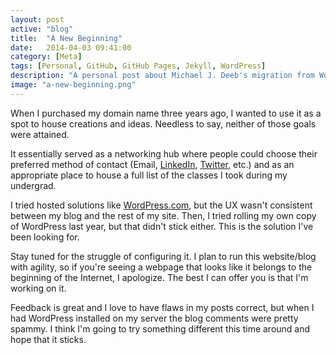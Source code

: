 ```yaml
---
layout: post
active: "blog"
title:  "A New Beginning"
date:   2014-04-03 09:41:00
category: [Meta]
tags: [Personal, GitHub, GitHub Pages, Jekyll, WordPress]
description: "A personal post about Michael J. Deeb's migration from WordPress to Jekyll."
image: "a-new-beginning.png"
---
```


When I purchased my domain name three years ago, I wanted to use it as a spot to house creations and ideas. Needless to say, neither of those goals were attained.

It essentially served as a networking hub where people could choose their preferred method of contact (Email, [LinkedIn](http://www.linkedin.com/in/michaeljdeeb/), [Twitter](https://twitter.com/michaeljdeeb), etc.) and as an appropriate place to house a full list of the classes I took during my undergrad.

I tried hosted solutions like [WordPress.com](http://wordpress.com), but the UX wasn't consistent between my blog and the rest of my site. Then, I tried rolling my own copy of WordPress last year, but that didn't stick either. This is the solution I've been looking for.

Stay tuned for the struggle of configuring it. I plan to run this website/blog with agility, so if you're seeing a webpage that looks like it belongs to the beginning of the Internet, I apologize. The best I can offer you is that I'm working on it.

Feedback is great and I love to have flaws in my posts correct, but when I had WordPress installed on my server the blog comments were pretty spammy. I think I'm going to try something different this time around and hope that it sticks.
